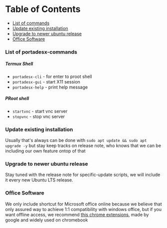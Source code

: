 # Table of Contents
- [List of commands](https://github.com/portadesx/portadesx/blob/main/docs/README.md#list-of-portadesx-commands)
- [Update existing installation](https://github.com/portadesx/portadesx/blob/main/docs/README.md#update-existing-installation)
- [Upgrade to newer ubuntu release](https://github.com/portadesx/portadesx/blob/main/docs/README.md#upgrade-to-newer-ubuntu-release)
- [Office Software](https://github.com/portadesx/portadesx/blob/main/docs/README.md#office-software)

### List of portadesx-commands
##### Termux Shell
- `portadesx-cli` - for enter to proot shell
- `portadesx-gui` - start X11 session
- `portadesx-help` - print help message
##### PRoot shell
- `startvnc` - start vnc server
- `stopvnc` - stop vnc server

### Update existing installation 
Usually that's always can be done with `sudo apt update && sudo apt upgrade -y` but stay keep tracks on release note, who knows that we can be including our own feature ontop of that

### Upgrade to newer ubuntu release
Stay tuned with the release note for specific-update scripts, we will include it every new Ubuntu LTS release.

### Office Software
We only include shortcut for Microsoft office online because we believe that only assured way to achieve 1:1 compatibility with windows office, but if you want offline access, we recommend [this chrome extensions](https://chromewebstore.google.com/detail/office-editing-for-docs-s/gbkeegbaiigmenfmjfclcdgdpimamgkj), made by google and widely used on chromebook